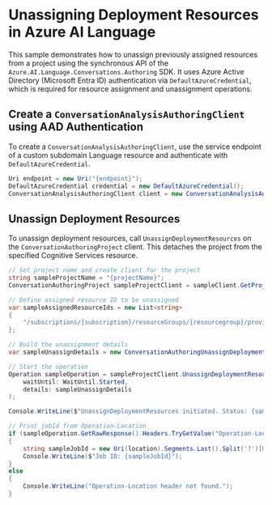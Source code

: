 # Unassigning Deployment Resources in Azure AI Language

This sample demonstrates how to unassign previously assigned resources from a project using the synchronous API of the `Azure.AI.Language.Conversations.Authoring` SDK.
It uses Azure Active Directory (Microsoft Entra ID) authentication via `DefaultAzureCredential`, which is required for resource assignment and unassignment operations.

## Create a `ConversationAnalysisAuthoringClient` using AAD Authentication

To create a `ConversationAnalysisAuthoringClient`, use the service endpoint of a custom subdomain Language resource and authenticate with `DefaultAzureCredential`.

```C# Snippet:AnalyzeConversationAuthoring_CreateWithDefaultAzureCredential
Uri endpoint = new Uri("{endpoint}");
DefaultAzureCredential credential = new DefaultAzureCredential();
ConversationAnalysisAuthoringClient client = new ConversationAnalysisAuthoringClient(endpoint, credential);
```

## Unassign Deployment Resources

To unassign deployment resources, call `UnassignDeploymentResources` on the `ConversationAuthoringProject` client. This detaches the project from the specified Cognitive Services resource.

```C# Snippet:Sample18_ConversationsAuthoring_UnassignDeploymentResources
// Set project name and create client for the project
string sampleProjectName = "{projectName}";
ConversationAuthoringProject sampleProjectClient = sampleClient.GetProject(sampleProjectName);

// Define assigned resource ID to be unassigned
var sampleAssignedResourceIds = new List<string>
{
    "/subscriptions/{subscription}/resourceGroups/{resourcegroup}/providers/Microsoft.CognitiveServices/accounts/{sampleAccount}"
};

// Build the unassignment details
var sampleUnassignDetails = new ConversationAuthoringUnassignDeploymentResourcesDetails(sampleAssignedResourceIds);

// Start the operation
Operation sampleOperation = sampleProjectClient.UnassignDeploymentResources(
    waitUntil: WaitUntil.Started,
    details: sampleUnassignDetails
);

Console.WriteLine($"UnassignDeploymentResources initiated. Status: {sampleOperation.GetRawResponse().Status}");

// Print jobId from Operation-Location
if (sampleOperation.GetRawResponse().Headers.TryGetValue("Operation-Location", out string location))
{
    string sampleJobId = new Uri(location).Segments.Last().Split('?')[0];
    Console.WriteLine($"Job ID: {sampleJobId}");
}
else
{
    Console.WriteLine("Operation-Location header not found.");
}
```
